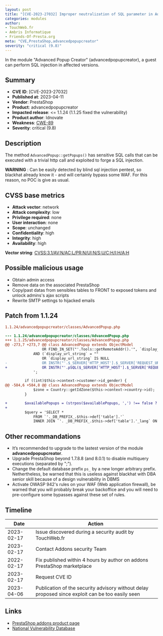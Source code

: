 ```yaml
---
layout: post
title: "[CVE-2023-27032] Improper neutralization of SQL parameter in AdvancedPopupCreator module for PrestaShop"
categories: modules
author:
- TouchWeb.fr
- Ambris Informatique
- Friends-Of-Presta.org
meta: "CVE,PrestaShop,advancedpopupcreator"
severity: "critical (9.8)"
---
```


In the module "Advanced Popup Creator" (advancedpopupcreator), a guest can perform SQL injection in affected versions.

## Summary

* **CVE ID**: [CVE-2023-27032]
* **Published at**: 2023-04-11
* **Vendor**: PrestaShop
* **Product**: advancedpopupcreator
* **Impacted release**: <= 1.1.24 (1.1.25 fixed the vulnerability)
* **Product author**: Idnovate
* **Weakness**: [CWE-89](https://cwe.mitre.org/data/definitions/89.html)
* **Severity**: critical (9.8)

## Description

The method `AdvancedPopup::getPopups()` has sensitive SQL calls that can be executed with a trivial http call and exploited to forge a SQL injection.

**WARNING** : Can be easily detected by blind sql injection pentest, so blackhat already know it - and will certainly bypass some WAF. For this reason, no POC is give as usual.

## CVSS base metrics

* **Attack vector**: network
* **Attack complexity**: low
* **Privilege required**: none
* **User interaction**: none
* **Scope**: unchanged
* **Confidentiality**: high
* **Integrity**: high
* **Availability**: high

**Vector string**: [CVSS:3.1/AV:N/AC:L/PR:N/UI:N/S:U/C:H/I:H/A:H](https://nvd.nist.gov/vuln-metrics/cvss/v3-calculator?vector=AV:N/AC:L/PR:N/UI:N/S:U/C:H/I:H/A:H)

## Possible malicious usage

* Obtain admin access
* Remove data on the associated PrestaShop
* Copy/past datas from sensibles tables to FRONT to exposed tokens and unlock admins's ajax scripts
* Rewrite SMTP settings to hijacked emails

## Patch from 1.1.24

```diff
1.1.24/advancedpopupcreator/classes/AdvancedPopup.php

--- 1.1.24/advancedpopupcreator/classes/AdvancedPopup.php
+++ 1.1.25/advancedpopupcreator/classes/AdvancedPopup.php
@@ -273,7 +273,7 @@ class AdvancedPopup extends ObjectModel
                 OR FIND_IN_SET("'.Tools::getRemoteAddr().'", `display_ip_string`))
             AND (`display_url_string` = ""
                 OR `display_url_string` IS NULL
-                OR INSTR("'.$_SERVER['HTTP_HOST'].$_SERVER['REQUEST_URI'].'", `display_url_string`) > 0)
+                OR INSTR("'.pSQL($_SERVER['HTTP_HOST'].$_SERVER['REQUEST_URI']).'", `display_url_string`) > 0)
             ';

         if ((int)$this->context->customer->id_gender) {
@@ -584,6 +584,8 @@ class AdvancedPopup extends ObjectModel
             $zone = Country::getIdZone($this->context->country->id);
         }

+        $availablePopups = (strpos($availablePopups, ',') !== false ? implode(',', array_map('intval', explode(',', $availablePopups))) : (int) $availablePopups);
+
         $query = 'SELECT *
             FROM `'._DB_PREFIX_.$this->def['table'].'`
             INNER JOIN `'. _DB_PREFIX_.$this->def['table'].'_lang` ON `'._DB_PREFIX_.$this->def['table'].'`.`id_advancedpopup` = `'._DB_PREFIX_.$this->def['table']. '_lang`.`id_advancedpopup`


```

## Other recommandations

* It’s recommended to upgrade to the lastest version of the module **advancedpopupcreator**.
* Upgrade PrestaShop beyond 1.7.8.8 (and 8.0.1) to disable multiquery executions (separated by ";").
* Change the default database prefix `ps_` by a new longer arbitrary prefix. Nethertheless, be warned that this is useless against blackhat with DBA senior skill because of a design vulnerability in DBMS
* Activate OWASP 942's rules on your WAF (Web application firewall), be warned that you will probably break your backoffice and you will need to pre-configure some bypasses against these set of rules.

## Timeline

| Date | Action |
|--|--|
| 2023-02-17 | Issue discovered during a security audit by TouchWeb.fr |
| 2023-02-17 | Contact Addons security Team |
| 2022-02-17 | Fix published within 4 hours by author on addons PrestaShop marketplace |
| 2023-02-17 | Request CVE ID |
| 2023-04-06 | Publication of the security advisory without delay proposed since exploit can be too easily seen |

## Links

* [PrestaShop addons product page](https://addons.prestashop.com/en/pop-up/23773-popup-on-entry-exit-popup-add-product-and-newsletter.html)
* [National Vulnerability Database](https://nvd.nist.gov/vuln/detail/CVE-2023-27032)
